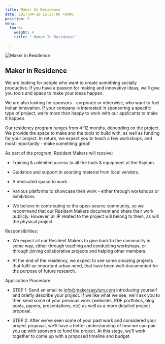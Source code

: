 ```yaml
---
title: Maker In Residence
date: 2017-04-10 15:27:00 +0000
position: 5
menu:
  learn:
    weight: 4
    title: " Maker In Residence"

---
```

![Maker in Residence](/uploads/ma_residency.jpg)

## Maker in Residence

We are looking for people who want to create something socially productive. If you have a passion for making and innovative ideas, we’ll give you tools and space to make your ideas happen.

We are also looking for sponsors - corporate or otherwise, who want to fuel Indian innovation. If your company is interested in sponsoring a specific type of project, we’re more than happy to work with our applicants to make it happen.

Our residency program ranges from 4-12 months, depending on the project. We provide the space to make and the tools to build with, as well as funding for your project. In return, we expect you to teach a few workshops, and most importantly - make something great!

As part of the program, Resident Makers will receive:

* Training & unlimited access to all the tools & equipment at the Asylum.

* Guidance and support in sourcing material from local vendors.

* A dedicated space to work.

* Various platforms to showcase their work - either through workshops or exhibitions.

* We believe in contributing to the open-source community, so we recommend that our Resident Makers document and share their work publicly. However, all IP related to the project will belong to them, as will the physical project.

Responsibilities:

* We expect all our Resident Makers to give back to the community in some way, either through teaching and conducting workshops, or through joining collaborative projects and helping other members.

* At the end of the residency, we expect to see some amazing projects that fulfil an important urban need, that have been well-documented for the purpose of future research.

Application Procedure:

* STEP 1: Send an email to [info@makersasylum.com](mailto:info@makersasylum.com) introducing yourself and briefly describe your project. If we like what we see, we’ll ask you to then send some of your previous work (websites, PDF portfolios, blog posts, papers, presentations, etc) as well as a more detailed project proposal.

* STEP 2: After we’ve seen some of your past work and considered your project proposal, we’ll have a better understanding of how we can pair you up with sponsors to fund the project. At this stage, we’ll work together to come up with a proposed timeline and budget.